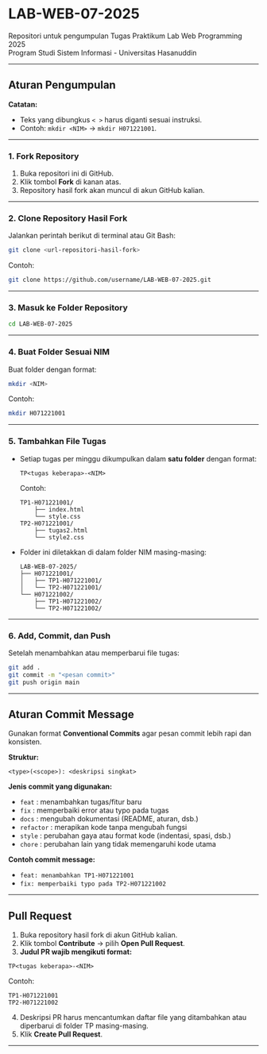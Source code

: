 # LAB-WEB-07-2025
Repositori untuk pengumpulan Tugas Praktikum Lab Web Programming 2025  
Program Studi Sistem Informasi - Universitas Hasanuddin

---

## Aturan Pengumpulan

**Catatan:**  
- Teks yang dibungkus `< >` harus diganti sesuai instruksi.  
- Contoh: `mkdir <NIM>` → `mkdir H071221001`.

---

### 1. Fork Repository
1. Buka repositori ini di GitHub.  
2. Klik tombol **Fork** di kanan atas.  
3. Repository hasil fork akan muncul di akun GitHub kalian.

---

### 2. Clone Repository Hasil Fork
Jalankan perintah berikut di terminal atau Git Bash:

```bash
git clone <url-repositori-hasil-fork>
````

Contoh:

```bash
git clone https://github.com/username/LAB-WEB-07-2025.git
```

---

### 3. Masuk ke Folder Repository

```bash
cd LAB-WEB-07-2025
```

---

### 4. Buat Folder Sesuai NIM

Buat folder dengan format:

```bash
mkdir <NIM>
```

Contoh:

```bash
mkdir H071221001
```

---

### 5. Tambahkan File Tugas

* Setiap tugas per minggu dikumpulkan dalam **satu folder** dengan format:

  ```
  TP<tugas keberapa>-<NIM>
  ```

  Contoh:

  ```
  TP1-H071221001/
      ├── index.html
      └── style.css
  TP2-H071221001/
      ├── tugas2.html
      └── style2.css
  ```

* Folder ini diletakkan di dalam folder NIM masing-masing:

  ```
  LAB-WEB-07-2025/
  ├── H071221001/
  │   ├── TP1-H071221001/
  │   └── TP2-H071221001/
  └── H071221002/
      ├── TP1-H071221002/
      └── TP2-H071221002/
  ```

---

### 6. Add, Commit, dan Push

Setelah menambahkan atau memperbarui file tugas:

```bash
git add .
git commit -m "<pesan commit>"
git push origin main
```

---

## Aturan Commit Message

Gunakan format **Conventional Commits** agar pesan commit lebih rapi dan konsisten.

**Struktur:**

```
<type>(<scope>): <deskripsi singkat>
```

**Jenis commit yang digunakan:**

* `feat` : menambahkan tugas/fitur baru
* `fix` : memperbaiki error atau typo pada tugas
* `docs` : mengubah dokumentasi (README, aturan, dsb.)
* `refactor` : merapikan kode tanpa mengubah fungsi
* `style` : perubahan gaya atau format kode (indentasi, spasi, dsb.)
* `chore` : perubahan lain yang tidak memengaruhi kode utama

**Contoh commit message:**

* `feat: menambahkan TP1-H071221001`
* `fix: memperbaiki typo pada TP2-H071221002`

---

## Pull Request

1. Buka repository hasil fork di akun GitHub kalian.
2. Klik tombol **Contribute** → pilih **Open Pull Request**.
3. **Judul PR wajib mengikuti format:**

```
TP<tugas keberapa>-<NIM>
```

Contoh:

```
TP1-H071221001
TP2-H071221002
```

4. Deskripsi PR harus mencantumkan daftar file yang ditambahkan atau diperbarui di folder TP masing-masing.
5. Klik **Create Pull Request**.

---